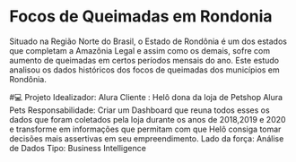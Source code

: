 # Focos de Queimadas em Rondonia
Situado na Região Norte do Brasil, o Estado de Rondônia é um dos estados que completam a Amazônia Legal e assim como os demais, sofre com aumento de queimadas em certos períodos mensais do ano. Este estudo analisou os dados históricos dos focos de queimadas dos municípios em Rondônia.

#💻 Projeto
Idealizador: Alura
Cliente : Helô dona da loja de Petshop Alura Pets
Responsabilidade: Criar um Dashboard que reuna todos esses os dados que foram coletados pela loja durante os anos de 2018,2019 e 2020 e transforme em informações que permitam com que Helô consiga tomar decisões mais assertivas em seu empreendimento.
Lado da força: Análise de Dados
Tipo: Business Intelligence
